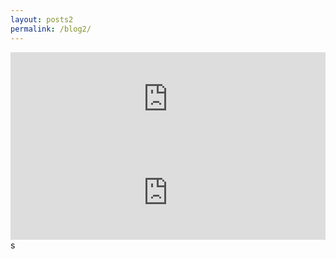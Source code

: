 ```yaml
---
layout: posts2
permalink: /blog2/
---
```


<iframe src="https://masto.bike/@anatolelabricole/111290179126999268/embed" class="mastodon-embed" style="max-width: 100%; border: 0" width="100%" allowfullscreen="allowfullscreen"></iframe><script src="https://masto.bike/embed.js" async="async"></script>
<iframe src="https://masto.bike/@anatolelabricole/111591453464240455/embed" class="mastodon-embed" style="max-width: 100%; border: 0" width="100%" ></iframe><script src="https://masto.bike/embed.js" async="async"></script>s